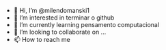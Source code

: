 - 👋 Hi, I’m @milendomanski1
- 👀 I’m interested in terminar o github
- 🌱 I’m currently learning pensamento computacional
- 💞️ I’m looking to collaborate on ...
- 📫 How to reach me 

<!---
milendomanski1/milendomanski1 is a ✨ special ✨ repository because its `README.md` (this file) appears on your GitHub profile.
You can click the Preview link to take a look at your changes.
--->
